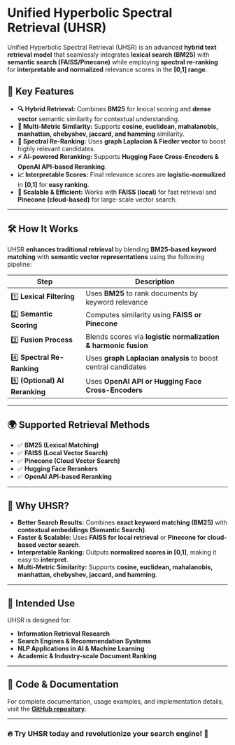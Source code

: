 # Unified Hyperbolic Spectral Retrieval (UHSR)

Unified Hyperbolic Spectral Retrieval (UHSR) is an advanced **hybrid text retrieval model** that seamlessly integrates **lexical search (BM25)** with **semantic search (FAISS/Pinecone)** while employing **spectral re-ranking** for **interpretable and normalized** relevance scores in the **[0,1] range**.

## 🚀 Key Features

- **🔍 Hybrid Retrieval:** Combines **BM25** for lexical scoring and **dense vector** semantic similarity for contextual understanding.
- **🎯 Multi-Metric Similarity:** Supports **cosine, euclidean, mahalanobis, manhattan, chebyshev, jaccard, and hamming** similarity.
- **🔬 Spectral Re-Ranking:** Uses **graph Laplacian & Fiedler vector** to boost highly relevant candidates.
- **⚡ AI-powered Reranking:** Supports **Hugging Face Cross-Encoders & OpenAI API-based Reranking**.
- **📈 Interpretable Scores:** Final relevance scores are **logistic-normalized** in **[0,1]** for **easy ranking**.
- **🚀 Scalable & Efficient:** Works with **FAISS (local)** for fast retrieval and **Pinecone (cloud-based)** for large-scale vector search.

---

## 🛠️ **How It Works**

UHSR **enhances traditional retrieval** by blending **BM25-based keyword matching** with **semantic vector representations** using the following pipeline:

| Step | Description |
|------|-------------|
| 1️⃣ **Lexical Filtering** | Uses **BM25** to rank documents by keyword relevance |
| 2️⃣ **Semantic Scoring** | Computes similarity using **FAISS or Pinecone** |
| 3️⃣ **Fusion Process** | Blends scores via **logistic normalization & harmonic fusion** |
| 4️⃣ **Spectral Re-Ranking** | Uses **graph Laplacian analysis** to boost central candidates |
| 5️⃣ **(Optional) AI Reranking** | Uses **OpenAI API or Hugging Face Cross-Encoders** |

---

## 🌍 **Supported Retrieval Methods**
- ✅ **BM25 (Lexical Matching)**
- ✅ **FAISS (Local Vector Search)**
- ✅ **Pinecone (Cloud Vector Search)**
- ✅ **Hugging Face Rerankers**
- ✅ **OpenAI API-based Reranking**

---

## 📌 **Why UHSR?**
- **Better Search Results:** Combines **exact keyword matching (BM25)** with **contextual embeddings (Semantic Search)**.
- **Faster & Scalable:** Uses **FAISS for local retrieval** or **Pinecone for cloud-based vector search**.
- **Interpretable Ranking:** Outputs **normalized scores in [0,1]**, making it easy to **interpret**.
- **Multi-Metric Similarity:** Supports **cosine, euclidean, mahalanobis, manhattan, chebyshev, jaccard, and hamming**.

---

## 🎯 **Intended Use**

UHSR is designed for:
- **Information Retrieval Research**
- **Search Engines & Recommendation Systems**
- **NLP Applications in AI & Machine Learning**
- **Academic & Industry-scale Document Ranking**

---

## 📂 **Code & Documentation**
For complete documentation, usage examples, and implementation details, visit the **[GitHub repository](https://github.com/vedaant00/uhsr-retrieval).**

---

### 🔥 **Try UHSR today and revolutionize your search engine!** 🚀